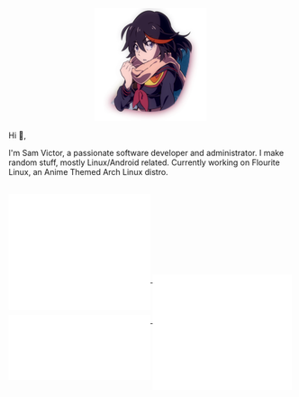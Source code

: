 <p align="center">
  <img src="metrics/ryuko.jpg" width="200" height="200">
</p>

Hi 👋,

I'm Sam Victor, a passionate software developer and administrator. I make random stuff, mostly Linux/Android related. Currently working on Flourite Linux, an Anime Themed Arch Linux distro.
  
<br>
<a href="https://github.com/samvictordr">
  <img align="top" width="50%" src="./metrics/header.svg" />
</a>
<a href="https://github.com/samvictordr">
  <img align="top" width="50%" src="./metrics/characters.svg" />
</a>
<br/>
<a href="https://github.com/samvictordr">
  <img align="top" width="50%" src="./metrics/repositories.svg" />
</a>
<a href="https://github.com/samvictordr">
  <img align="top" width="49%" src="./metrics/acti_comm.svg" />
</a>

<a href="https://github.com/samvictordr">
  <img align="top" width="50%" src="./metrics/iso_calender.svg" />
</a>

<a href="https://github.com/samvictordr">
    <img align="top" width="49%" src="./metrics/issue_pr_lang.svg" />
</a>
